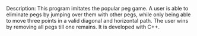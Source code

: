 Description: This program imitates the popular peg game. A user is able to eliminate pegs by jumping over them with other pegs, while only being able to move three points in a
valid diagonal and horizontal path. The user wins by removing all pegs till one remains. It is developed with C++.
